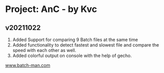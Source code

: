 
# Project: AnC - by Kvc
## v20211022
1. Added Support for comparing 9 Batch files at the same time
2. Added functionality to detect fastest and slowest file and compare the speed with each other as well.
3. Added colorful output on console with the help of gecho.


www.batch-man.com
